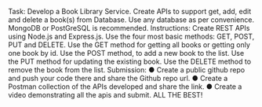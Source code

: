Task:
Develop a Book Library Service.
Create APIs to support get, add, edit and delete a book(s) from Database.
Use any database as per convenience.
MongoDB or PostGreSQL is recommended.
Instructions:
Create REST APIs using Node.js and Express.js.
Use the four most basic methods: GET, POST, PUT and DELETE.
Use the GET method for getting all books or getting only one book by id.
Use the POST method, to add a new book to the list.
Use the PUT method for updating the existing book.
Use the DELETE method to remove the book from the list.
Submission:
●	Create a public github repo and push your code there and share the Github repo url.
●	Create a Postman collection of the APIs developed and share the link.
 ● Create a video demonstrating all the apis and submit.
ALL THE BEST!
